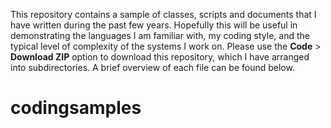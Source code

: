 This repository contains a sample of classes, scripts and documents that I have written during the past few years.
Hopefully this will be useful in demonstrating the languages I am familiar with, my coding style, and the typical level of complexity of the systems I work on.
Please use the **Code** > **Download ZIP** option to download this repository, which I have arranged into subdirectories. A brief overview of each file can be found below.

# codingsamples
